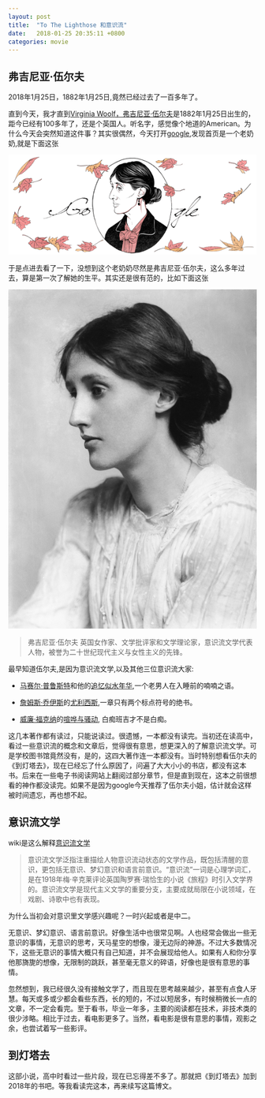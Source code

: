 ```yaml
---
layout: post
title:  "To The Lighthose 和意识流"
date:   2018-01-25 20:35:11 +0800
categories: movie
---
```


##  弗吉尼亚·伍尔夫
2018年1月25日，1882年1月25日,竟然已经过去了一百多年了。

 直到今天，我才直到[Virginia Woolf，弗吉尼亚·伍尔夫](https://en.wikipedia.org/wiki/Virginia_Woolf)是1882年1月25日出生的，距今已经有100多年了，还是个英国人。听名字，感觉像个地道的American。为什么今天会突然知道这件事？其实很偶然，今天打开[google](google.com),发现首页是一个老奶奶,就是下面这张

![弗吉尼亚·伍尔夫](/images/virginia.png) 

于是点进去看了一下，没想到这个老奶奶尽然是弗吉尼亚·伍尔夫，这么多年过去，算是第一次了解她的生平。其实还是很有范的，比如下面这张

![弗吉尼亚·伍尔夫](/images/Virginia_Woolf.jpg) 


>弗吉尼亚·伍尔夫 英国女作家、文学批评家和文学理论家，意识流文学代表人物，被誉为二十世纪现代主义与女性主义的先锋。

最早知道伍尔夫,是因为意识流文学,以及其他三位意识流大家:

- [马赛尔·普鲁斯特](https://en.wikipedia.org/wiki/Marcel_Proust)和他的[追忆似水年华](https://book.douban.com/subject/10779650/),一个老男人在入睡前的喃喃之语。

- [詹姆斯·乔伊斯](https://en.wikipedia.org/wiki/James_Joyce)的[尤利西斯](https://book.douban.com/subject/1038196/),一章只有两个标点符号的绝书。

- [威廉·福克纳](https://en.wikipedia.org/wiki/William_Faulkner)的[喧哗与骚动](https://book.douban.com/subject/1052074/), 白痴班吉才不是白痴。

这几本著作都有读过，只能说读过。很遗憾，一本都没有读完。当初还在读高中，看过一些意识流的概念和文章后，觉得很有意思，想更深入的了解意识流文学。可是学校图书馆竟然没有，是的，这四大著作连一本都没有。当时特别想看伍尔夫的《到灯塔去》，现在已经忘了什么原因了，问遍了大大小小的书店，都没有这本书。后来在一些电子书阅读网站上翻阅过部分章节，但是直到现在，这本之前很想看的神作都没读完。如果不是因为google今天推荐了伍尔夫小姐，估计就会这样被时间遗忘，再也想不起。

## 意识流文学

wiki是这么解释[意识流文学](https://zh.wikipedia.org/wiki/意识流文学)

> 意识流文学泛指注重描绘人物意识流动状态的文学作品，既包括清醒的意识，更包括无意识、梦幻意识和语言前意识。“意识流”一词是心理学词汇，是在1918年梅·辛克莱评论英国陶罗赛·瑞恰生的小说《旅程》时引入文学界的。意识流文学是现代主义文学的重要分支，主要成就局限在小说领域，在戏剧、诗歌中也有表现。

为什么当初会对意识里文学感兴趣呢？一时兴起或者是中二。

无意识、梦幻意识、语言前意识。好像生活中也很常见啊。人也经常会做出一些无意识的事情，无意识的思考，天马星空的想像，漫无边际的神游。不过大多数情况下，这些无意识的事情大概只有自己知道，并不会展现给他人。如果有人和你分享他那旖旎的想像，无限制的跳跃，甚至毫无意义的碎语，好像也是很有意思的事情。

忽然想到，我已经很久没有接触文学了，而且现在思考越来越少，甚至有点食人牙慧。每天或多或少都会看些东西，长的短的，不过以短居多，有时候稍微长一点的文章，不一定会看完。至于看书，毕业一年多，主要的阅读都在技术，非技术类的很少涉略。相比于过去，看电影更多了。当然，看电影是很有意思的事情，观影之余，也尝试着写一些影评。

## 到灯塔去

这部小说，高中时看过一些片段，现在已忘得差不多了。那就把《到灯塔去》加到2018年的书吧。等我看读完这本，再来续写这篇博文。





